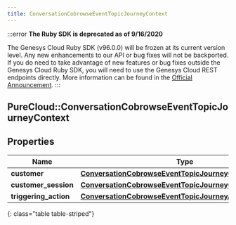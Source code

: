 ```yaml
---
title: ConversationCobrowseEventTopicJourneyContext
---
```


:::error
**The Ruby SDK is deprecated as of 9/16/2020**

The Genesys Cloud Ruby SDK (v96.0.0) will be frozen at its current version level. Any new enhancements to our API or bug fixes will not be backported. If you do need to take advantage of new features or bug fixes outside the Genesys Cloud Ruby SDK, you will need to use the Genesys Cloud REST endpoints directly. More information can be found in the [Official Announcement](https://developer.mypurecloud.com/forum/t/announcement-genesys-cloud-ruby-sdk-end-of-life/8850).
:::


## PureCloud::ConversationCobrowseEventTopicJourneyContext

## Properties

|Name | Type | Description | Notes|
|------------ | ------------- | ------------- | -------------|
| **customer** | [**ConversationCobrowseEventTopicJourneyCustomer**](ConversationCobrowseEventTopicJourneyCustomer.html) |  | [optional] |
| **customer_session** | [**ConversationCobrowseEventTopicJourneyCustomerSession**](ConversationCobrowseEventTopicJourneyCustomerSession.html) |  | [optional] |
| **triggering_action** | [**ConversationCobrowseEventTopicJourneyAction**](ConversationCobrowseEventTopicJourneyAction.html) |  | [optional] |
{: class="table table-striped"}


